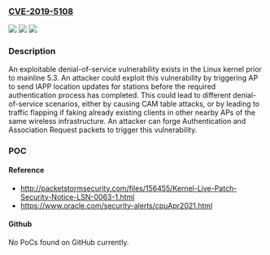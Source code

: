 ### [CVE-2019-5108](https://cve.mitre.org/cgi-bin/cvename.cgi?name=CVE-2019-5108)
![](https://img.shields.io/static/v1?label=Product&message=Linux%20kernel&color=blue)
![](https://img.shields.io/static/v1?label=Version&message=n%2Fa&color=blue)
![](https://img.shields.io/static/v1?label=Vulnerability&message=CWE-440%3A%20Expected%20Behavior%20Violation&color=brighgreen)

### Description

An exploitable denial-of-service vulnerability exists in the Linux kernel prior to mainline 5.3. An attacker could exploit this vulnerability by triggering AP to send IAPP location updates for stations before the required authentication process has completed. This could lead to different denial-of-service scenarios, either by causing CAM table attacks, or by leading to traffic flapping if faking already existing clients in other nearby APs of the same wireless infrastructure. An attacker can forge Authentication and Association Request packets to trigger this vulnerability.

### POC

#### Reference
- http://packetstormsecurity.com/files/156455/Kernel-Live-Patch-Security-Notice-LSN-0063-1.html
- https://www.oracle.com/security-alerts/cpuApr2021.html

#### Github
No PoCs found on GitHub currently.

